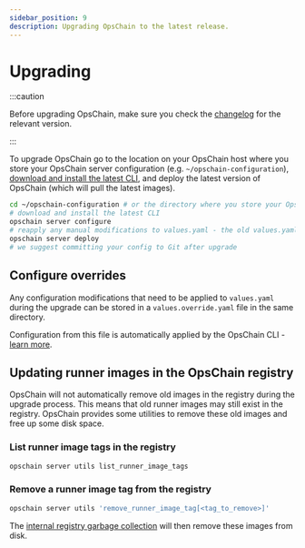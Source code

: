 ```yaml
---
sidebar_position: 9
description: Upgrading OpsChain to the latest release.
---
```


# Upgrading

:::caution

Before upgrading OpsChain, make sure you check the [changelog](/docs/changelog) for the relevant version.

:::

To upgrade OpsChain go to the location on your OpsChain host where you store your OpsChain server configuration (e.g. `~/opschain-configuration`), [download and install the latest CLI](/docs/reference/cli.md#installation), and deploy the latest version of OpsChain (which will pull the latest images).

```bash
cd ~/opschain-configuration # or the directory where you store your OpsChain server configuration
# download and install the latest CLI
opschain server configure
# reapply any manual modifications to values.yaml - the old values.yaml will be stored as a backup by the configure script, alternatively a values.override.yaml file could be used
opschain server deploy
# we suggest committing your config to Git after upgrade
```

## Configure overrides

Any configuration modifications that need to be applied to `values.yaml` during the upgrade can be stored in a `values.override.yaml` file in the same directory.

Configuration from this file is automatically applied by the OpsChain CLI - [learn more](/docs/reference/cli.md#configuration-overrides).

## Updating runner images in the OpsChain registry

OpsChain will not automatically remove old images in the registry during the upgrade process. This means that old runner images may still exist in the registry. OpsChain provides some utilities to remove these old images and free up some disk space.

### List runner image tags in the registry

```bash
opschain server utils list_runner_image_tags
```

### Remove a runner image tag from the registry

```bash
opschain server utils 'remove_runner_image_tag[<tag_to_remove>]'
```

The [internal registry garbage collection](/docs/operations/maintenance/container-image-cleanup.md#internal-registry-garbage-collection) will then remove these images from disk.
